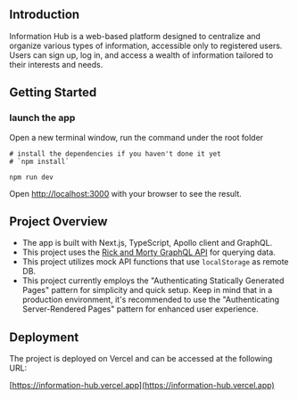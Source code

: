 ## Introduction

Information Hub is a web-based platform designed to centralize and organize various types of information, accessible only to registered users. Users can sign up, log in, and access a wealth of information tailored to their interests and needs.

## Getting Started

### launch the app

Open a new terminal window, run the command under the root folder

```
# install the dependencies if you haven't done it yet
# `npm install`

npm run dev
```

Open [http://localhost:3000](http://localhost:3000) with your browser to see the result.

## Project Overview

- The app is built with Next.js, TypeScript, Apollo client and GraphQL.
- This project uses the [Rick and Morty GraphQL API](https://rickandmortyapi.com/documentation/#graphql) for querying data.
- This project utilizes mock API functions that use `localStorage` as remote DB.
- This project currently employs the "Authenticating Statically Generated Pages" pattern for simplicity and quick setup. Keep in mind that in a production environment, it's recommended to use the "Authenticating Server-Rendered Pages" pattern for enhanced user experience.

## Deployment

The project is deployed on Vercel and can be accessed at the following URL:

[https://information-hub.vercel.app](https://information-hub.vercel.app)
